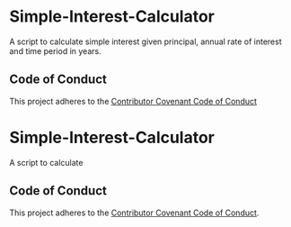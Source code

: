 # Simple-Interest-Calculator
A script to calculate simple interest given principal, annual rate of interest and time period in years.

## Code of Conduct

This project adheres to the [Contributor Covenant Code of Conduct](https://github.com/jrdtechjourney/github-final-project/blob/dfa95e095aef5ec83d3b132b9dcd81d05099f018/CODE_OF_CONDUCT.md)


# Simple-Interest-Calculator
A script to calculate 
## Code of Conduct

This project adheres to the [Contributor Covenant Code of Conduct](CODE_OF_CONDUCT.md).
